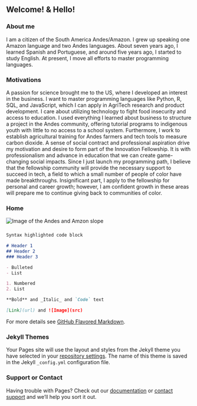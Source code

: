 ## Welcome! & Hello!

### About me
I am a citizen of the South America Andes/Amazon. I grew up speaking one Amazon language and two Andes languages. About seven years ago, I learned Spanish and Portuguese, and around five years ago, I started to study English. At present, I move all efforts to master programming languages.

### Motivations
A passion for science brought me to the US, where I developed an interest in the business. I want to master programming languages like Python, R, SQL, and JavaScript, which I can apply in AgriTech research and product development. I care about utilizing technology to fight food insecurity and access to education. I used everything I learned about business to structure a project in the Andes community, offering tutorial programs to indigenous youth with little to no access to a school system. Furthermore, I work to establish agricultural training for Andes farmers and tech tools to measure carbon dioxide. A sense of social contract and professional aspiration drive my motivation and desire to form part of the Innovation Fellowship. It is with professionalism and advance in education that we can create game-changing social impacts.  Since I just launch my programming path, I believe that the fellowship community will provide the necessary support to succeed in tech, a field to which a small number of people of color have made breakthroughs. Insignificant part, I apply to the fellowship for personal and career growth; however, I am confident growth in these areas will prepare me to continue giving back to communities of color.

### Home
![Image of the Andes and Amzon slope](https://en.wikipedia.org/wiki/Cotacachi_Volcano#/media/File:Ecuador-026.jpg "Andes Range and Amazon Slope")

### 
```markdown
Syntax highlighted code block

# Header 1
## Header 2
### Header 3

- Bulleted
- List

1. Numbered
2. List

**Bold** and _Italic_ and `Code` text

[Link](url) and ![Image](src)
```

For more details see [GitHub Flavored Markdown](https://guides.github.com/features/mastering-markdown/).

### Jekyll Themes

Your Pages site will use the layout and styles from the Jekyll theme you have selected in your [repository settings](https://github.com/Katharhy/katharhy.github.io/settings). The name of this theme is saved in the Jekyll `_config.yml` configuration file.

### Support or Contact

Having trouble with Pages? Check out our [documentation](https://help.github.com/categories/github-pages-basics/) or [contact support](https://github.com/contact) and we’ll help you sort it out.
